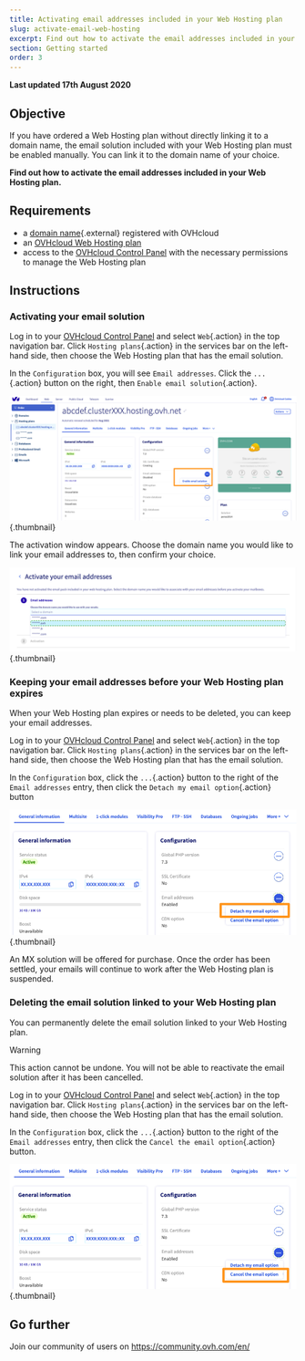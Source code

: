 ```yaml
---
title: Activating email addresses included in your Web Hosting plan
slug: activate-email-web-hosting
excerpt: Find out how to activate the email addresses included in your Web Hosting plan
section: Getting started
order: 3
---
```


**Last updated 17th August 2020**

## Objective

If you have ordered a Web Hosting plan without directly linking it to a domain name, the email solution included with your Web Hosting plan must be enabled manually. You can link it to the domain name of your choice.

**Find out how to activate the email addresses included in your Web Hosting plan.**

## Requirements

- a [domain name](https://www.ovh.co.uk/domains/){.external} registered with OVHcloud
- an [OVHcloud Web Hosting plan](https://www.ovh.co.uk/web-hosting)
- access to the [OVHcloud Control Panel](https://www.ovh.com/auth/?action=gotomanager) with the necessary permissions to manage the Web Hosting plan

## Instructions

### Activating your email solution

Log in to your [OVHcloud Control Panel](https://www.ovh.com/auth/?action=gotomanager) and select `Web`{.action} in the top navigation bar. Click `Hosting plans`{.action} in the services bar on the left-hand side, then choose the Web Hosting plan that has the email solution.

In the `Configuration` box, you will see `Email addresses`. Click the `...`{.action} button on the right, then `Enable email solution`{.action}.

![email-activation](images/mail-hosting01.png){.thumbnail}

The activation window appears. Choose the domain name you would like to link your email addresses to, then confirm your choice.

![email-activation](images/mail-hosting02.png){.thumbnail}

### Keeping your email addresses before your Web Hosting plan expires

When your Web Hosting plan expires or needs to be deleted, you can keep your email addresses.

Log in to your [OVHcloud Control Panel](https://www.ovh.com/auth/?action=gotomanager) and select `Web`{.action} in the top navigation bar. Click `Hosting plans`{.action} in the services bar on the left-hand side, then choose the Web Hosting plan that has the email solution.

In the `Configuration` box, click the `...`{.action} button to the right of the `Email addresses` entry, then click the `Detach my email option`{.action} button

![email-activation](images/mail-hosting03.png){.thumbnail}

An MX solution will be offered for purchase. Once the order has been settled, your emails will continue to work after the Web Hosting plan is suspended.
 
### Deleting the email solution linked to your Web Hosting plan

You can permanently delete the email solution linked to your Web Hosting plan.

> [!warning]
>
>This action cannot be undone. You will not be able to reactivate the email solution after it has been cancelled.

Log in to your [OVHcloud Control Panel](https://www.ovh.com/auth/?action=gotomanager) and select `Web`{.action} in the top navigation bar. Click `Hosting plans`{.action} in the services bar on the left-hand side, then choose the Web Hosting plan that has the email solution.

In the `Configuration` box, click the `...`{.action} button to the right of the `Email addresses` entry, then click the `Cancel the email option`{.action} button.

![email-activation](images/mail-hosting04.png){.thumbnail}

## Go further

Join our community of users on <https://community.ovh.com/en/>
